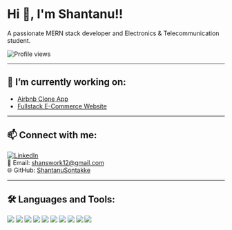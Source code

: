 # Hi 👋, I'm Shantanu!!

A passionate MERN stack developer and Electronics & Telecommunication student.

![Profile views](https://komarev.com/ghpvc/?username=ShantanuSontakke&label=Profile%20views&color=0e75b6&style=flat)

---

## 🔭 I’m currently working on:
- [Airbnb Clone App](#)
- [Fullstack E-Commerce Website](#)

---

## 📫 Connect with me:

[![LinkedIn](https://img.shields.io/badge/LinkedIn-blue?style=flat&logo=linkedin&logoColor=white)](https://www.linkedin.com/in/shantanu-sontakke-424339244)  
📧 Email: shanswork12@gmail.com  
🌐 GitHub: [ShantanuSontakke](https://github.com/ShantanuSontakke)

---

## 🛠️ Languages and Tools:
<p align="left">
  <img src="https://img.shields.io/badge/MongoDB-4EA94B?style=flat&logo=mongodb&logoColor=white" />
  <img src="https://img.shields.io/badge/Express.js-000000?style=flat&logo=express&logoColor=white" />
  <img src="https://img.shields.io/badge/React-61DAFB?style=flat&logo=react&logoColor=black" />
  <img src="https://img.shields.io/badge/Node.js-339933?style=flat&logo=nodedotjs&logoColor=white" />
  <img src="https://img.shields.io/badge/JavaScript-F7DF1E?style=flat&logo=javascript&logoColor=black" />
  <img src="https://img.shields.io/badge/HTML5-E34F26?style=flat&logo=html5&logoColor=white" />
  <img src="https://img.shields.io/badge/CSS3-1572B6?style=flat&logo=css3&logoColor=white" />
  <img src="https://img.shields.io/badge/Tailwind_CSS-38B2AC?style=flat&logo=tailwind-css&logoColor=white" />
  <img src="https://img.shields.io/badge/Git-F05032?style=flat&logo=git&logoColor=white" />
  <img src="https://img.shields.io/badge/GitHub-181717?style=flat&logo=github&logoColor=white" />
</p>


<!--
**ShantanuSontakke/ShantanuSontakke** is a ✨ _special_ ✨ repository because its `README.md` (this file) appears on your GitHub profile.

Here are some ideas to get you started:

- 🔭 I’m currently working on ...
- 🌱 I’m currently learning ...
- 👯 I’m looking to collaborate on ...
- 🤔 I’m looking for help with ...
- 💬 Ask me about ...
- 📫 How to reach me: ...
- 😄 Pronouns: ...
- ⚡ Fun fact: ...
-->
